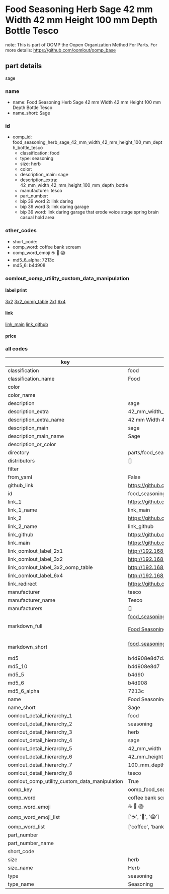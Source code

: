 # Food Seasoning Herb Sage 42 mm Width 42 mm Height 100 mm Depth Bottle Tesco  

note: This is part of OOMP the Oopen Organization Method For Parts. For more details: https://github.com/oomlout/oomp_base

##  part details
  



sage



### name
* name: Food Seasoning Herb Sage 42 mm Width 42 mm Height 100 mm Depth Bottle Tesco
* name_short: Sage
### id
* oomp_id: food_seasoning_herb_sage_42_mm_width_42_mm_height_100_mm_depth_bottle_tesco
  * classification: food
  * type: seasoning
  * size: herb
  * color: 
  * description_main: sage
  * description_extra: 42_mm_width_42_mm_height_100_mm_depth_bottle
  * manufacturer: tesco
  * part_number: 
  * bip 39 word 2: link daring
  * bip 39 word 3: link daring garage
  * bip 39 word: link daring garage that erode voice stage spring brain casual hold area

### other_codes
* short_code: 
* oomp_word: coffee bank scream
* oomp_word_emoji :coffee: :bank: :scream:
* md5_6_alpha: 7213c
* md5_6: b4d908






### oomlout_oomp_utility_custom_data_manipulation
#### label print
[3x2](http://192.168.1.245:1112/?label=oomp%207213c)
[3x2_oomp_table](http://192.168.1.108:1112/?label=oomp%207213c)
[2x1](http://192.168.1.242:1112/?label=oomp%207213c)
[6x4](http://192.168.1.55:1112/?label=oomp%207213c)    

#### link

[link_main](https://github.com/oomlout/oomlout_oomp_version_1_messy/tree/main/parts/food_seasoning_herb_sage_42_mm_width_42_mm_height_100_mm_depth_bottle_tesco) [link_github](https://github.com/oomlout/oomlout_oomp_version_1_messy/tree/main/parts/food_seasoning_herb_sage_42_mm_width_42_mm_height_100_mm_depth_bottle_tesco)                             

#### price







### all codes 
| key | value |  
| --- | --- |  
| classification | food |  
| classification_name | Food |  
| color |  |  
| color_name |  |  
| description | sage |  
| description_extra | 42_mm_width_42_mm_height_100_mm_depth_bottle |  
| description_extra_name | 42 mm Width 42 mm Height 100 mm Depth Bottle |  
| description_main | sage |  
| description_main_name | Sage |  
| description_or_color |   |  
| directory | parts/food_seasoning_herb_sage_42_mm_width_42_mm_height_100_mm_depth_bottle_tesco |  
| distributors | [] |  
| filter |  |  
| from_yaml | False |  
| github_link | https://github.com/oomlout/oomlout_oomp_part_src/tree/main/parts/food_seasoning_herb_sage_42_mm_width_42_mm_height_100_mm_depth_bottle_tesco |  
| id | food_seasoning_herb_sage_42_mm_width_42_mm_height_100_mm_depth_bottle_tesco |  
| link_1 | https://github.com/oomlout/oomlout_oomp_version_1_messy/tree/main/parts/food_seasoning_herb_sage_42_mm_width_42_mm_height_100_mm_depth_bottle_tesco |  
| link_1_name | link_main |  
| link_2 | https://github.com/oomlout/oomlout_oomp_version_1_messy/tree/main/parts/food_seasoning_herb_sage_42_mm_width_42_mm_height_100_mm_depth_bottle_tesco |  
| link_2_name | link_github |  
| link_github | https://github.com/oomlout/oomlout_oomp_version_1_messy/tree/main/parts/food_seasoning_herb_sage_42_mm_width_42_mm_height_100_mm_depth_bottle_tesco |  
| link_main | https://github.com/oomlout/oomlout_oomp_version_1_messy/tree/main/parts/food_seasoning_herb_sage_42_mm_width_42_mm_height_100_mm_depth_bottle_tesco |  
| link_oomlout_label_2x1 | http://192.168.1.242:1112/?label=oomp%207213c |  
| link_oomlout_label_3x2 | http://192.168.1.245:1112/?label=oomp%207213c |  
| link_oomlout_label_3x2_oomp_table | http://192.168.1.108:1112/?label=oomp%207213c |  
| link_oomlout_label_6x4 | http://192.168.1.55:1112/?label=oomp%207213c |  
| link_redirect | https://github.com/oomlout/oomlout_oomp_version_1_messy/tree/main/parts/food_seasoning_herb_sage_42_mm_width_42_mm_height_100_mm_depth_bottle_tesco |  
| manufacturer | tesco |  
| manufacturer_name | Tesco |  
| manufacturers | [] |  
| markdown_full | [food_seasoning_herb_sage_42_mm_width_42_mm_height_100_mm_depth_bottle_tesco](none)<br>[](none)<br>[Food Seasoning Herb Sage 42 Mm Width 42 Mm Height 100 Mm Depth Bottle Tesco](none)<br><br> |  
| markdown_short | [food_seasoning_herb_sage_42_mm_width_42_mm_height_100_mm_depth_bottle_tesco](none)<br><br> |  
| md5 | b4d908e8d7d33a87d5a64dfebecde410 |  
| md5_10 | b4d908e8d7 |  
| md5_5 | b4d90 |  
| md5_6 | b4d908 |  
| md5_6_alpha | 7213c |  
| name | Food Seasoning Herb Sage 42 mm Width 42 mm Height 100 mm Depth Bottle Tesco |  
| name_short | Sage |  
| oomlout_detail_hierarchy_1 | food |  
| oomlout_detail_hierarchy_2 | seasoning |  
| oomlout_detail_hierarchy_3 | herb |  
| oomlout_detail_hierarchy_4 | sage |  
| oomlout_detail_hierarchy_5 | 42_mm_width |  
| oomlout_detail_hierarchy_6 | 42_mm_height |  
| oomlout_detail_hierarchy_7 | 100_mm_depth |  
| oomlout_detail_hierarchy_8 | tesco |  
| oomlout_oomp_utility_custom_data_manipulation | True |  
| oomp_key | oomp_food_seasoning_herb_sage_42_mm_width_42_mm_height_100_mm_depth_bottle_tesco |  
| oomp_word | coffee bank scream |  
| oomp_word_emoji | :coffee: :bank: :scream: |  
| oomp_word_emoji_list | [':coffee:', ':bank:', ':scream:'] |  
| oomp_word_list | ['coffee', 'bank', 'scream'] |  
| part_number |  |  
| part_number_name |  |  
| short_code |  |  
| size | herb |  
| size_name | Herb |  
| type | seasoning |  
| type_name | Seasoning |  
